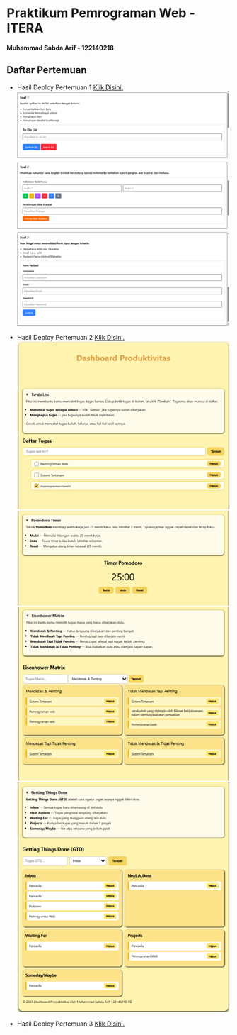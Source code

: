 # Praktikum Pemrograman Web - ITERA  
**Muhammad Sabda Arif - 122140218**

## Daftar Pertemuan

- Hasil Deploy Pertemuan 1 [Klik Disini.](https://pemrograman-web-itera-122140218-pertemuan1.vercel.app)  
  ![Screenshot Soal 1](./MuhammadSabdaArif_122140218_Pertemuan1/images/pertemuan1_soal1.png)  
  ![Screenshot Soal 2](./MuhammadSabdaArif_122140218_Pertemuan1/images/pertemuan1_soal2.png)  
  ![Screenshot Soal 3](./MuhammadSabdaArif_122140218_Pertemuan1/images/pertemuan1_soal3.png)

- Hasil Deploy Pertemuan 2 [Klik Disini.](https://pemrograman-web-itera-122140218-pertemuan2.vercel.app)  
  ![Screenshot To-doList](./MuhammadSabdaArif_122140218_Pertemuan2/images/pertemuan2_To-doList.png)
  ![Screenshot Pomodoro](./MuhammadSabdaArif_122140218_Pertemuan2/images/pertemuan2_Pomodoro.png)
  ![Screenshot Heisenhower Matrix](./MuhammadSabdaArif_122140218_Pertemuan2/images/pertemuan2_HeisenhowerMatrix.png)
  ![Screenshot Getting Things Done](./MuhammadSabdaArif_122140218_Pertemuan2/images/pertemuan2_GettingThingsDone.png)

- Hasil Deploy Pertemuan 3 [Klik Disini.](https://pemrograman-web-itera-122140218-pertemuan3.vercel.app)
